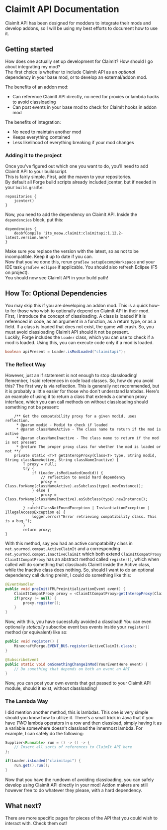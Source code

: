# ClaimIt API Documentation
ClaimIt API has been designed for modders to integrate their mods and develop addons, so I will be using my best efforts to document how to use it.
<br>

## Getting started

How does one actually set up development for ClaimIt? How should I go about integrating my mod?<br>
The first choice is whether to include ClaimIt API as an *optional* dependency in your base mod, or to develop an external/addon mod.<br>

The benefits of an addon mod:

   * Can reference ClaimIt API directly, no need for proxies or lambda hacks to avoid classloading
   * Can post events in your base mod to check for ClaimIt hooks in addon mod<br>

The benefits of integration:

   * No need to maintain another mod
   * Keeps everything contained
   * Less likelihood of everything breaking if your mod changes

### Adding it to the project

Once you've figured out which one you want to do, you'll need to add ClaimIt API to your buildscript.<br>
This is fairly simple. First, add the maven to your repositories.<br>
By default all Forge build scripts already included jcenter, but if needed in your `build.gradle`:

```
repositories {
	jcenter()
}
```

Now, you need to add the dependency on ClaimIt API. Inside the `dependencies` block, put this:

```
dependencies {
	deobfCompile 'its_meow.claimit:claimitapi:1.12.2-latest.version.here'
}
```

Make sure you replace the version with the latest, so as not to be incompatible. Keep it up to date if you can.<br>
Now that you've done this, rerun `gradlew setupDecompWorkspace` and your IDE task `gradlew eclipse` if applicable. You should also refresh Eclipse (F5 on project).<br>
You should now see ClaimIt API in your build path!

## How To: Optional Dependencies

You may skip this if you are developing an addon mod. This is a quick how-to for those who wish to optionally depend on ClaimIt API in their mod.<br>
First, I introduce the concept of classloading. A class is loaded if it is referenced in code, as an argument in a function, as a return type, or as a field. If a class is loaded that does not exist, the game will crash. So, you must avoid classloading ClaimIt API should it not be present.<br>
Luckily, Forge includes the `Loader` class, which you can use to check if a mod is loaded. Using this, you can execute code only if a mod is loaded.

```java
boolean apiPresent = Loader.isModLoaded("claimitapi");
```

### The Reflect Way

However, just an if statement is not enough to stop classloading! Remember, I said references in code load classes. So, how do you avoid this?
The first way is via reflection. This is generally not recommended, but it is probably a little easier for those who don't understand lambdas.
Here's an example of using it to return a class that extends a common proxy interface, which you can call methods on without classloading should something not be present:

```
    /** Get the compatability proxy for a given modid, uses reflection.
     * @param modid - Modid to check if loaded
     * @param classNameActive - The class name to return if the mod is active
     * @param classNameInactive - The class name to return if the mod is not present
     * @return The proper proxy class for whether the mod is loaded or not **/
    private static <T>T getInteropProxy(Class<T> type, String modid, String classNameActive, String classNameInactive) {
        T proxy = null;
        try {
            if (Loader.isModLoaded(modid)) {
                // reflection to avoid hard dependency
                proxy = Class.forName(classNameActive).asSubclass(type).newInstance();
            } else {
                proxy = Class.forName(classNameInactive).asSubclass(type).newInstance();
            }
        } catch(ClassNotFoundException | InstantiationException | IllegalAccessException e) {
            logger.error("Error retrieving compatibility class. This is a bug.");
        }
        return proxy;
}
```

With this method, say you had an active compatability class in `net.yourmod.compat.ActiveClaimIt` and a corresponding `net.yourmod.compat.InactiveClaimIt` which both extend `ClaimItCompatProxy`<br>
`ClaimItCompatProxy` has an abstract method called `register()`, which when called will do something that classloads ClaimIt inside the Active class, while the Inactive class does nothing.
So, should I want to do an optional dependency call during preinit, I could do something like this:

```java
@EventHandler
public void preInit(FMLPreinitializationEvent event) {
	ClaimItCompatProxy proxy = <ClaimItCompatProxy>getInteropProxy(ClaimItCompatProxy.class, "claimitapi", "net.yourmod.compat.ActiveClaimIt", "net.yourmod.compat.InactiveClaimIt");
	if(proxy != null) {
		proxy.register();
	}
}
```

Now, with this, you have sucessfully avoided a classload! You can even optionally *statically* subscribe event bus events inside your `register()` method (or equivalent) like so:

```java
public void register() {
	MinecraftForge.EVENT_BUS.register(ActiveClaimIt.class);
}

@SubscribeEvent
public static void onSomethingChangeInMod(YourEventHere event) {
	// Do something that depends on both an event an API
}
```

Now, you can post your own events that get passed to your ClaimIt API module, should it exist, without classloading!

### The Lambda Way

I did mention another method, this is lambdas. This one is very simple should you know how to utilize it. There's a small trick in Java that if you have *TWO* lambda operators in a row and then classload, simply having it as a variable somewhere doesn't classload the innermost lambda.
For example, I can safely do the following:

```java
Supplier<Runnable> run = () -> () -> {
	// Insert all sorts of references to ClaimIt API here
};

if(Loader.isLoaded("claimitapi") {
	run.get().run();
}
```

Now that you have the rundown of avoiding classloading, you can safely develop using ClaimIt API directly in your mod! Addon makers are still however free to do whatever they please, with a hard dependency.

## What next?

There are more specific pages for pieces of the API that you could wish to interact with. Check them out!
